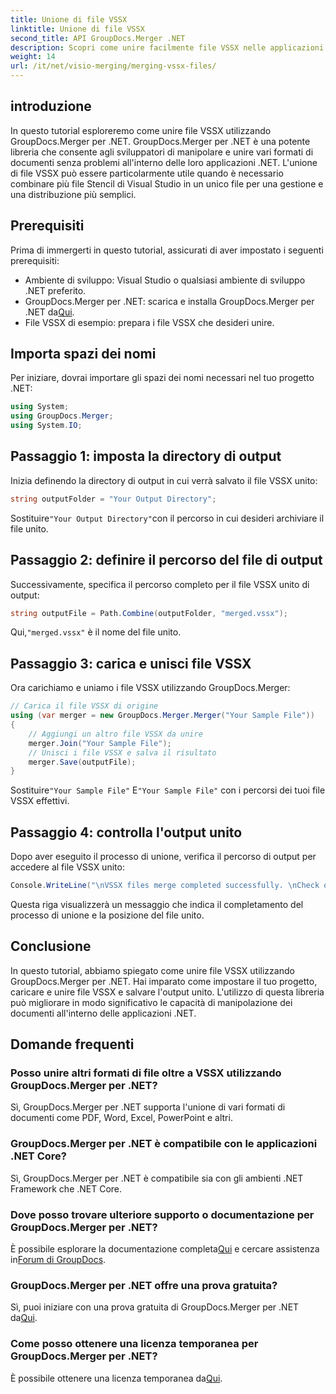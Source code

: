 ```yaml
---
title: Unione di file VSSX
linktitle: Unione di file VSSX
second_title: API GroupDocs.Merger .NET
description: Scopri come unire facilmente file VSSX nelle applicazioni .NET utilizzando GroupDocs.Merger, migliorando l'efficienza della gestione dei documenti.
weight: 14
url: /it/net/visio-merging/merging-vssx-files/
---
```

## introduzione
In questo tutorial esploreremo come unire file VSSX utilizzando GroupDocs.Merger per .NET. GroupDocs.Merger per .NET è una potente libreria che consente agli sviluppatori di manipolare e unire vari formati di documenti senza problemi all'interno delle loro applicazioni .NET. L'unione di file VSSX può essere particolarmente utile quando è necessario combinare più file Stencil di Visual Studio in un unico file per una gestione e una distribuzione più semplici.
## Prerequisiti
Prima di immergerti in questo tutorial, assicurati di aver impostato i seguenti prerequisiti:
- Ambiente di sviluppo: Visual Studio o qualsiasi ambiente di sviluppo .NET preferito.
-  GroupDocs.Merger per .NET: scarica e installa GroupDocs.Merger per .NET da[Qui](https://releases.groupdocs.com/merger/net/).
- File VSSX di esempio: prepara i file VSSX che desideri unire.

## Importa spazi dei nomi
Per iniziare, dovrai importare gli spazi dei nomi necessari nel tuo progetto .NET:
```csharp
using System; 
using GroupDocs.Merger;
using System.IO;
```
## Passaggio 1: imposta la directory di output
Inizia definendo la directory di output in cui verrà salvato il file VSSX unito:
```csharp
string outputFolder = "Your Output Directory";
```
 Sostituire`"Your Output Directory"`con il percorso in cui desideri archiviare il file unito.
## Passaggio 2: definire il percorso del file di output
Successivamente, specifica il percorso completo per il file VSSX unito di output:
```csharp
string outputFile = Path.Combine(outputFolder, "merged.vssx");
```
 Qui,`"merged.vssx"` è il nome del file unito.
## Passaggio 3: carica e unisci file VSSX
Ora carichiamo e uniamo i file VSSX utilizzando GroupDocs.Merger:
```csharp
// Carica il file VSSX di origine
using (var merger = new GroupDocs.Merger.Merger("Your Sample File"))
{
    // Aggiungi un altro file VSSX da unire
    merger.Join("Your Sample File");
    // Unisci i file VSSX e salva il risultato
    merger.Save(outputFile);
}
```
 Sostituire`"Your Sample File"` E`"Your Sample File"` con i percorsi dei tuoi file VSSX effettivi.
## Passaggio 4: controlla l'output unito
Dopo aver eseguito il processo di unione, verifica il percorso di output per accedere al file VSSX unito:
```csharp
Console.WriteLine("\nVSSX files merge completed successfully. \nCheck output in {0}", outputFolder);
```
Questa riga visualizzerà un messaggio che indica il completamento del processo di unione e la posizione del file unito.

## Conclusione
In questo tutorial, abbiamo spiegato come unire file VSSX utilizzando GroupDocs.Merger per .NET. Hai imparato come impostare il tuo progetto, caricare e unire file VSSX e salvare l'output unito. L'utilizzo di questa libreria può migliorare in modo significativo le capacità di manipolazione dei documenti all'interno delle applicazioni .NET.

## Domande frequenti
### Posso unire altri formati di file oltre a VSSX utilizzando GroupDocs.Merger per .NET?
Sì, GroupDocs.Merger per .NET supporta l'unione di vari formati di documenti come PDF, Word, Excel, PowerPoint e altri.
### GroupDocs.Merger per .NET è compatibile con le applicazioni .NET Core?
Sì, GroupDocs.Merger per .NET è compatibile sia con gli ambienti .NET Framework che .NET Core.
### Dove posso trovare ulteriore supporto o documentazione per GroupDocs.Merger per .NET?
 È possibile esplorare la documentazione completa[Qui](https://tutorials.groupdocs.com/merger/net/) e cercare assistenza in[Forum di GroupDocs](https://forum.groupdocs.com/c/merger/32).
### GroupDocs.Merger per .NET offre una prova gratuita?
 Sì, puoi iniziare con una prova gratuita di GroupDocs.Merger per .NET da[Qui](https://releases.groupdocs.com/).
### Come posso ottenere una licenza temporanea per GroupDocs.Merger per .NET?
 È possibile ottenere una licenza temporanea da[Qui](https://purchase.groupdocs.com/temporary-license/).
